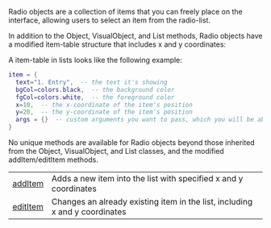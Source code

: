 Radio objects are a collection of items that you can freely place on the interface, allowing users to select an item from the radio-list.

In addition to the Object, VisualObject, and List methods, Radio objects have a modified item-table structure that includes x and y coordinates:

A item-table in lists looks like the following example:

```lua
item = {
  text="1. Entry",  -- the text it's showing
  bgCol=colors.black,  -- the background color
  fgCol=colors.white,  -- the foreground color
  x=10,  -- the x-coordinate of the item's position
  y=20,  -- the y-coordinate of the item's position
  args = {}  -- custom arguments you want to pass, which you will be able to access in, for example, onChange events
}
```

No unique methods are available for Radio objects beyond those inherited from the Object, VisualObject, and List classes, and the modified addItem/editItem methods.

|   |   |
|---|---|
|[addItem](objects/List/addItem.md)|Adds a new item into the list with specified x and y coordinates
|[editItem](objects/List/editItem.md)|Changes an already existing item in the list, including x and y coordinates
